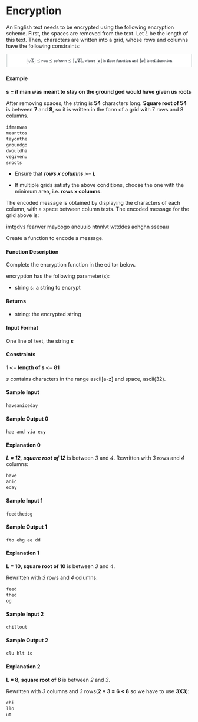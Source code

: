 # Encryption

An English text needs to be encrypted using the following encryption scheme.
First, the spaces are removed from the text. Let *L* be the length of this text.
Then, characters are written into a grid, whose rows and columns have the following constraints:

![plot](./images/1.png)

#### Example

**s = if man was meant to stay on the ground god would have given us roots**

After removing spaces, the string is **54** characters long. **Square root of 54** is between **7** and **8**, so it is written in the form of a grid with 7 rows and 8 columns.

``` 
ifmanwas  
meanttos       
tayonthe  
groundgo  
dwouldha  
vegivenu  
sroots
```

- Ensure that ***rows x columns >= L***

- If multiple grids satisfy the above conditions, choose the one with the minimum area, i.e. **rows x columns**.

The encoded message is obtained by displaying the characters of each column, with a space between column texts. The encoded message for the grid above is:

imtgdvs fearwer mayoogo anouuio ntnnlvt wttddes aohghn sseoau

Create a function to encode a message.

#### Function Description

Complete the encryption function in the editor below.

encryption has the following parameter(s):

- string s: a string to encrypt

#### Returns

- string: the encrypted string

#### Input Format

One line of text, the string ***s***

#### Constraints

**1 <= length of s <= 81**

 *s* contains characters in the range ascii[a-z] and space, ascii(32).

#### Sample Input
```
haveaniceday
```

#### Sample Output 0
```
hae and via ecy
```

#### Explanation 0

***L = 12, square root of 12***  is between *3* and *4*.
Rewritten with *3* rows and *4* columns:

```
have
anic
eday
```

#### Sample Input 1
```
feedthedog    
```

#### Sample Output 1
```
fto ehg ee dd
```

#### Explanation 1

  **L = 10, square root of 10**  is between *3* and *4*.

Rewritten with *3* rows and *4* columns:

  ```
  feed
  thed
  og
  ```

#### Sample Input 2
```
chillout
```

#### Sample Output 2
```
clu hlt io
```

#### Explanation 2

  **L = 8, square root of 8**  is between *2* and *3*.

  Rewritten with *3* columns and *3* rows(**2 * 3 = 6 < 8** so we have to use **3X3**):

```
chi
llo
ut
```



